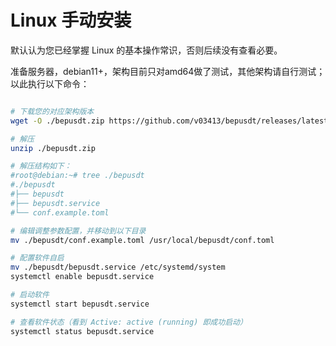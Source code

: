 # Linux 手动安装

默认认为您已经掌握 Linux 的基本操作常识，否则后续没有查看必要。

准备服务器，debian11+，架构目前只对amd64做了测试，其他架构请自行测试；以此执行以下命令：

```bash

# 下载您的对应架构版本
wget -O ./bepusdt.zip https://github.com/v03413/bepusdt/releases/latest/download/bepusdt-linux-amd64.zip

# 解压
unzip ./bepusdt.zip

# 解压结构如下：
#root@debian:~# tree ./bepusdt
#./bepusdt
#├── bepusdt
#├── bepusdt.service
#└── conf.example.toml

# 编辑调整参数配置，并移动到以下目录
mv ./bepusdt/conf.example.toml /usr/local/bepusdt/conf.toml

# 配置软件自启
mv ./bepusdt/bepusdt.service /etc/systemd/system
systemctl enable bepusdt.service

# 启动软件
systemctl start bepusdt.service

# 查看软件状态（看到 Active: active (running) 即成功启动）
systemctl status bepusdt.service
```